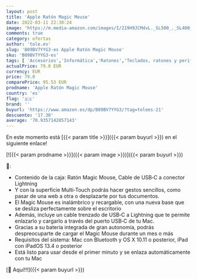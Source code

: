 ```yaml
---
layout: post
title: 'Apple Ratón Magic Mouse'
date: 2022-03-11 22:30:24
image: 'https://m.media-amazon.com/images/I/219H9JCMdvL._SL500_._SL400_.jpg'
comments: true
category: ofertas
author: 'tole.es'
slug: 'B09BV7YYG3-es Apple Ratón Magic Mouse'
sku: 'B09BV7YYG3-es'
tags: [ 'Accesorios','Informática','Ratones','Teclados, ratones y periféricos de entrada','apple', ]
actualPrice: 79.0 EUR
currency: EUR
price: 79.0
comparePrice: 95.53 EUR
prodname: 'Apple Ratón Magic Mouse'
country: 'es'
flag: '🇪🇸'
brand: ''
buyurl: 'https://www.amazon.es/dp/B09BV7YYG3/?tag=tolees-21'
descuento: '17.30'
average: '70.9357142857143'
---
```


En este momento está [{{< param title >}}]({{< param buyurl >}}) en el siguiente enlace!

[![{{< param prodname >}}]({{< param image >}})]({{< param buyurl >}})

🔎:

- Contenido de la caja: Ratón Magic Mouse, Cable de USB‑C a conector Lightning
- Y con la superficie Multi‑Touch podrás hacer gestos sencillos, como pasar de una web a otra o desplazarte por tus documentos.
- El Magic Mouse es inalámbrico y recargable, con una nueva base que se desliza perfectamente sobre el escritorio
- Además, incluye un cable trenzado de USB‑C a Lightning que te permite enlazarlo y cargarlo a través del puerto USB‑C de tu Mac.
- Gracias a su batería integrada de gran autonomía, podrás despreocuparte de cargar el Magic Mouse durante un mes o más
- Requisitos del sistema: Mac con Bluetooth y OS X 10.11 o posterior, iPad con iPadOS 13.4 o posterior
- Está listo para usar desde el primer minuto y se enlaza automáticamente con tu Mac

[🛒 Aquí!!!]({{< param buyurl >}})
